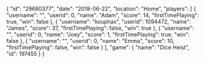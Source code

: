 {
  "id": "29680377",
  "date": "2018-06-22",
  "location": "Home",
  "players": [
    {
      "username": "",
      "userid": 0,
      "name": "Adam",
      "score": 14,
      "firstTimePlaying": true,
      "win": false
    },
    {
      "username": "kouphax",
      "userid": 1094472,
      "name": "James",
      "score": 37,
      "firstTimePlaying": false,
      "win": true
    },
    {
      "username": "",
      "userid": 0,
      "name": "Joey",
      "score": 1,
      "firstTimePlaying": true,
      "win": false
    },
    {
      "username": "",
      "userid": 0,
      "name": "Emma",
      "score": 10,
      "firstTimePlaying": false,
      "win": false
    }
  ],
  "game": {
    "name": "Dice Heist",
    "id": 197455
  }
}

